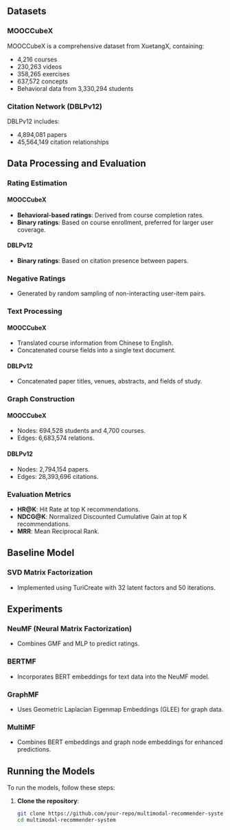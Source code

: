 ## Datasets

### MOOCCubeX
MOOCCubeX is a comprehensive dataset from XuetangX, containing:
- 4,216 courses
- 230,263 videos
- 358,265 exercises
- 637,572 concepts
- Behavioral data from 3,330,294 students

### Citation Network (DBLPv12)
DBLPv12 includes:
- 4,894,081 papers
- 45,564,149 citation relationships

## Data Processing and Evaluation

### Rating Estimation

#### MOOCCubeX
- **Behavioral-based ratings**: Derived from course completion rates.
- **Binary ratings**: Based on course enrollment, preferred for larger user coverage.

#### DBLPv12
- **Binary ratings**: Based on citation presence between papers.

### Negative Ratings
- Generated by random sampling of non-interacting user-item pairs.

### Text Processing

#### MOOCCubeX
- Translated course information from Chinese to English.
- Concatenated course fields into a single text document.

#### DBLPv12
- Concatenated paper titles, venues, abstracts, and fields of study.

### Graph Construction

#### MOOCCubeX
- Nodes: 694,528 students and 4,700 courses.
- Edges: 6,683,574 relations.

#### DBLPv12
- Nodes: 2,794,154 papers.
- Edges: 28,393,696 citations.

### Evaluation Metrics
- **HR@K**: Hit Rate at top K recommendations.
- **NDCG@K**: Normalized Discounted Cumulative Gain at top K recommendations.
- **MRR**: Mean Reciprocal Rank.

## Baseline Model

### SVD Matrix Factorization
- Implemented using TuriCreate with 32 latent factors and 50 iterations.

## Experiments

### NeuMF (Neural Matrix Factorization)
- Combines GMF and MLP to predict ratings.

### BERTMF
- Incorporates BERT embeddings for text data into the NeuMF model.

### GraphMF
- Uses Geometric Laplacian Eigenmap Embeddings (GLEE) for graph data.

### MultiMF
- Combines BERT embeddings and graph node embeddings for enhanced predictions.

## Running the Models

To run the models, follow these steps:

1. **Clone the repository**:
   ```sh
   git clone https://github.com/your-repo/multimodal-recommender-system.git
   cd multimodal-recommender-system
